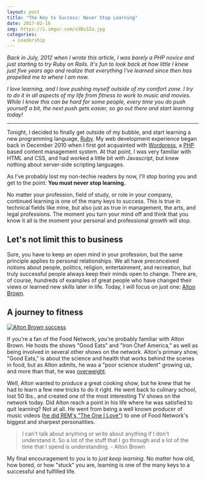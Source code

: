 ```yaml
---
layout: post
title: "The Key to Success: Never Stop Learning"
date: 2017-02-16
img: https://i.imgur.com/x5Bv3Za.jpg
categories:
  - Leadership
---
```

*Back in July, 2012 when I wrote this article, I was barely a PHP novice and just starting to try Ruby on Rails. It's fun to look back at how little I knew just five years ago and realize that everything I've learned since then has propelled me to where I am now.*

*I love learning, and I love pushing myself outside of my comfort zone. I try to do it in all aspects of my life from fitness to work to music and movies. While I know this can be hard for some people, every time you do push yourself a bit, the next push gets easier, so go out there and start learning today!*

-----

Tonight, I decided to finally get outside of my bubble, and start learning a new programming language, [Ruby](http://www.ruby-lang.org/en/). My web development experience began back in December 2010 when I first got acquainted with [Wordpress](http://wordpress.org/), a [PHP](http://www.php.net/) based content management system. At that point, I was very familiar with HTML and CSS, and had worked a little bit with Javascript, but knew nothing about server-side scripting languages.

As I've probably lost my non-techie readers by now, I'll stop boring you and get to the point: **You must never stop learning.**

No matter your profession, field of study, or role in your company, continued learning is one of the many keys to success. This is true in technical fields like mine, but also just as true in management, the arts, and legal professions. The moment you turn your mind off and think that you know it all is the moment your personal and professional growth will stop. 

## Let's not limit this to business

Sure, you have to keep an open mind in your profession, but the same principle applies to personal relationships. We all have preconceived notions about people, politics, religion, entertainment, and recreation, but truly successful people always keep their minds open to change. There are, of course, hundreds of examples of great people who have changed their views or learned new skills later in life. Today, I will focus on just one: [Alton Brown](http://en.wikipedia.org/wiki/Alton_Brown). 

## A journey to fitness

[![](http://upload.wikimedia.org/wikipedia/commons/thumb/6/67/Alton_brown_2011.jpg/399px-Alton_brown_2011.jpg "Alton Brown success")](http://commons.wikimedia.org/wiki/File:Alton_brown_2011.jpg)

If you're a fan of the Food Network, you're probably familiar with Alton Brown. He hosts the shows "Good Eats" and "Iron Chef America," as well as being involved in several other shows on the network. Alton's primary show, "Good Eats," is about the science and health that works behind the scenes in food, but as Alton admits, he was a "poor science student" growing up, and more than that, he was [overweight](http://livinlavidalowcarb.com/blog/food-network-star-alton-brown-drops-50-pounds-on-a-sorta-low-carb-diet-set-to-write-a-book-about-it/6895).

Well, Alton wanted to produce a great cooking show, but he knew that he had to learn a few new tricks to do it right. He went back to culinary school, lost 50 lbs., and created one of the most interesting TV shows on the network today. Did Alton reach a point in his life where he was satisfied to quit learning? Not at all. He went from being a well known producer of music videos ([he did REM's "The One I Love"](http://en.wikipedia.org/wiki/The_One_I_Love_(R.E.M._song))) to one of Food Network's biggest and sharpest personalities.

> I can't talk about anything or write about anything if I don't understand it. So a lot of the stuff that I go through and a lot of the time that I spend is understanding. - Alton Brown

My final encouragement to you is to _just keep learning_. No matter how old, how bored, or how "stuck" you are, learning is one of the many keys to a successful and fulfilled life.
